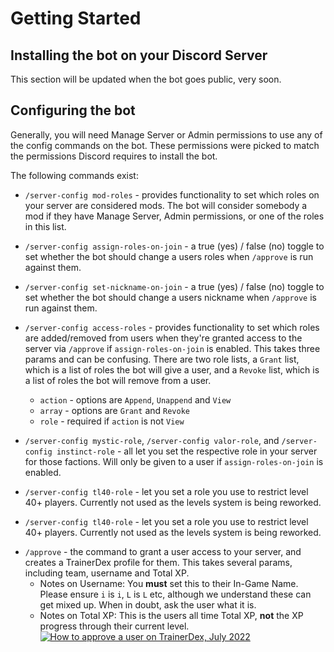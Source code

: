 # Getting Started

## Installing the bot on your Discord Server
<!-- To install the bot in your Discord Server, follow this [link](#). -->
This section will be updated when the bot goes public, very soon.

## Configuring the bot
Generally, you will need Manage Server or Admin permissions to use any of the config commands on the bot. These permissions were picked to match the permissions Discord requires to install the bot.

The following commands exist:
- `/server-config mod-roles` - provides functionality to set which roles on your server are considered mods. The bot will consider somebody a mod if they have Manage Server, Admin permissions, or one of the roles in this list.
- `/server-config assign-roles-on-join` - a true (yes) / false (no) toggle to set whether the bot should change a users roles when `/approve` is run against them.
- `/server-config set-nickname-on-join` - a true (yes) / false (no) toggle to set whether the bot should change a users nickname when `/approve` is run against them.

- `/server-config access-roles` - provides functionality to set which roles are added/removed from users when they're granted access to the server via `/approve` if `assign-roles-on-join` is enabled. This takes three params and can be confusing. There are two role lists, a `Grant` list, which is a list of roles the bot will give a user, and a `Revoke` list, which is a list of roles the bot will remove from a user.
  - `action` - options are `Append`, `Unappend` and `View` 
  - `array` - options are `Grant` and `Revoke`
  - `role` - required if `action` is not `View`

- `/server-config mystic-role`, `/server-config valor-role`, and `/server-config instinct-role` - all let you set the respective role in your server for those factions. Will only be given to a user if `assign-roles-on-join` is enabled.

- `/server-config tl40-role` - let you set a role you use to restrict level 40+ players. Currently not used as the levels system is being reworked.

- `/server-config tl40-role` - let you set a role you use to restrict level 40+ players. Currently not used as the levels system is being reworked.

<!-- - `/server-config introduction_note` - this is unused -->

- `/approve` - the command to grant a user access to your server, and creates a TrainerDex profile for them. This takes several params, including team, username and Total XP.
  - Notes on Username: You **must** set this to their In-Game Name. Please ensure `i` is `i`, `L` is `L` etc, although we understand these can get mixed up. When in doubt, ask the user what it is. 
  - Notes on Total XP: This is the users all time Total XP, **not** the XP progress through their current level.  
  [![How to approve a user on TrainerDex, July 2022](http://img.youtube.com/vi/KCxtyukXW7w/0.jpg)](http://www.youtube.com/watch?v=KCxtyukXW7w "How to approve a user on TrainerDex, July 2022")
